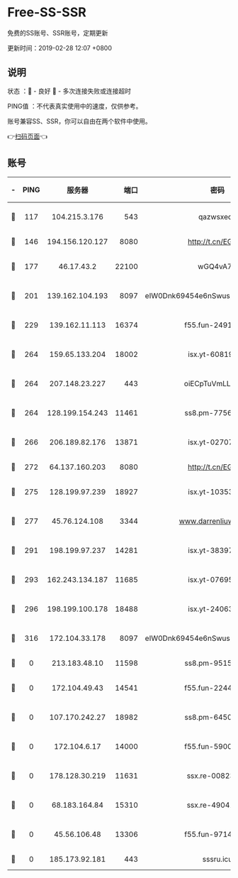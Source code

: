 # Free-SS-SSR

免费的SS账号、SSR账号，定期更新

更新时间：2019-02-28 12:07 +0800

## 说明

状态     ：🙂 - 良好 🙁 - 多次连接失败或连接超时

PING值   ：不代表真实使用中的速度，仅供参考。

账号兼容SS、SSR，你可以自由在两个软件中使用。

👉[扫码页面](https://liesauer.github.io/free-ss-ssr.github.io/)👈

## 账号

|-|PING|服务器|端口|密码|加密方式|区域|
|:----:|:----:|:-----:|-----:|:----:|:----:|:----:|
|🙂|117|104.215.3.176|543|qazwsxedc|aes-256-gcm|JP|
|🙂|146|194.156.120.127|8080|http://t.cn/EGJIyrl|rc4-md5|RU|
|🙂|177|46.17.43.2|22100|wGQ4vA7D|aes-256-gcm|RU|
|🙂|201|139.162.104.193|8097|eIW0Dnk69454e6nSwuspv9DmS201tQ0D|aes-256-cfb|JP|
|🙂|229|139.162.11.113|16374|f55.fun-24912847|aes-256-cfb|SG|
|🙂|264|159.65.133.204|18002|isx.yt-60819860|aes-256-cfb|SG|
|🙂|264|207.148.23.227|443|oiECpTuVmLLxk4Ts|aes-256-cfb|US|
|🙂|264|128.199.154.243|11461|ss8.pm-77562719|aes-256-cfb|SG|
|🙂|266|206.189.82.176|13871|isx.yt-02707715|aes-256-cfb|SG|
|🙂|272|64.137.160.203|8080|http://t.cn/EGJIyrl|rc4-md5|CA|
|🙂|275|128.199.97.239|18927|isx.yt-10353502|aes-256-cfb|SG|
|🙂|277|45.76.124.108|3344|www.darrenliuwei.com|aes-256-cfb|AU|
|🙂|291|198.199.97.237|14281|isx.yt-38397768|aes-256-cfb|US|
|🙂|293|162.243.134.187|11685|isx.yt-07695613|aes-256-cfb|US|
|🙂|296|198.199.100.178|18488|isx.yt-24063194|aes-256-cfb|US|
|🙂|316|172.104.33.178|8097|eIW0Dnk69454e6nSwuspv9DmS201tQ0D|aes-256-cfb|SG|
|🙁|0|213.183.48.10|11598|ss8.pm-95154915|rc4-md5|RU|
|🙁|0|172.104.49.43|14541|f55.fun-22444869|aes-256-cfb|SG|
|🙁|0|107.170.242.27|18982|ss8.pm-64506903|aes-256-cfb|US|
|🙁|0|172.104.6.17|14000|f55.fun-59001894|aes-256-cfb|US|
|🙁|0|178.128.30.219|11631|ssx.re-00823232|aes-256-cfb|SG|
|🙁|0|68.183.164.84|15310|ssx.re-49041728|aes-256-cfb|US|
|🙁|0|45.56.106.48|13306|f55.fun-97149903|aes-256-cfb|US|
|🙁|0|185.173.92.181|443|sssru.icu|rc4-md5|RU|
